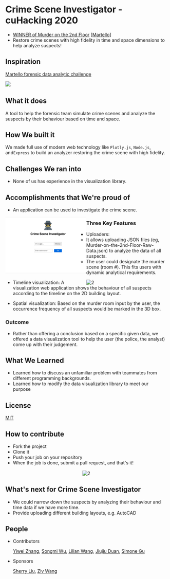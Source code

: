 # Crime Scene Investigator - cuHacking 2020
* [WINNER of Murder on the 2nd Floor](https://devpost.com/software/murder-on-2nd-floor-web-forensic-analyzer)  [[Martello](https://martellotech.com/)]
* Restore crime scenes with high fidelity in time and space dimensions to help analyze suspects!

## Inspiration
[Martello forensic data analytic challenge](https://martellotech.com/cuhacking/)

![](https://github.com/zywkloo/CSI-MurderOnThe2ndFloor/blob/master/backup/MurderOnThe2ndFloor_%20cuHackingChallenge_Martello.png?raw=true)

## What it does
A tool to help the forensic team simulate crime scenes and analyze the suspects by their behaviour based on time and space.

## How We built it
We made full use of modern web technology like `Plotly.js`, `Node.js`, and`Express` to build an analyzer restoring the crime scene with high fidelity.

## Challenges We ran into
* None of us has experience in the visualization library.

## Accomplishments that We're proud of

* An application can be used to investigate the crime scene.

<img src="https://github.com/zywkloo/CSI-MurderOnThe2ndFloor/raw/master/backup/FileUploader.gif" width = "50%"  alt="2" align=left />

 ### Three Key Features

* Uploaders: 
  * It allows uploading JSON files (eg, Murder-on-the-2nd-Floor-Raw-Data.json) to analyze the data of all suspects. 
  * The user could designate the murder scene (room #).
This fits users with dynamic analytical requirements.

<img src="https://github.com/zywkloo/CSI-MurderOnThe2ndFloor/raw/master/backup/CrimeScene.gif" width = "50%"  alt="2" align=right />

* Timeline visualization: A visualization web application shows the behaviour of all suspects according to the timeline on the 2D building layout.

* Spatial visualization: Based on the murder room input by the user, the occurrence frequency of all suspects would be marked in the 3D box.

 ### Outcome
*  Rather than offering a conclusion based on a specific given data, we offered a data visualization tool to help the user (the police, the analyst) come up with their judgement. 

## What We Learned
- Learned how to discuss an unfamiliar problem with teammates from different programming backgrounds.
- Learned how to modify the data visualization library to meet our purpose

## License

[MIT](https://github.com/zywkloo/CSI-MurderOnThe2ndFloor/blob/master/LICENSE)

## How to contribute
- Fork the project
- Clone it
- Push your job on your repository
- When the job is done, submit a pull request, and that's it!

<p align="center">   
  <img src="https://challengepost-s3-challengepost.netdna-ssl.com/photos/production/software_photos/000/908/720/datas/gallery.jpg"  alt="2" align=center />
 </p>   

## What's next for Crime Scene Investigator
- We could narrow down the suspects by analyzing their behaviour and time data if we have more time.
- Provide uploading different building layouts, e.g. AutoCAD

## People

* Contributors

  [Yiwei Zhang](https://github.com/zywkloo),
  [Songmi Wu](https://github.com/medifle),
  [Lilian Wang](https://github.com/lilian330),
  [Jiujiu Duan](https://github.com/moxxxx),
  [Simone Gu](https://github.com/Simonmon06)

* Sponsors

  [Sherry Liu](https://github.com/sherry0421), [Ziv Wang](https://github.com/zivvvvvwang)

